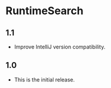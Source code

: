 # RuntimeSearch

## 1.1
- Improve IntelliJ version compatibility.

## 1.0
- This is the initial release.
